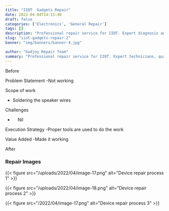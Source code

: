 ```yaml
---
title: "IIOT  Gadgets Repair"
date: 2022-04-04T14:15:48
draft: false
categories: ['Electronics', 'General Repair']
tags: []
description: "Professional repair service for IIOT. Expert diagnosis and quality repairs in Bangalore."
slug: "iiot-gadgets-repair-2"
banner: "img/banners/banner-4.jpg"

author: "Gadjoy Repair Team"
summary: "Professional repair service for IIOT. Expert technicians, quality parts, warranty included."
---
```


Before

Problem Statement -Not working

Scope of work

- Soldering the speaker wires

Challenges

- &nbsp;&nbsp;&nbsp; Nil

Execution Strategy -Proper tools are used to do the work

Value Added -Made it working

After

### Repair Images

{{< figure src="/uploads/2022/04/image-17.png" alt="Device repair process 1" >}}

{{< figure src="/uploads/2022/04/image-18.png" alt="Device repair process 2" >}}

{{< figure src="/2022/04/image-17.png" alt="Device repair process 3" >}}

